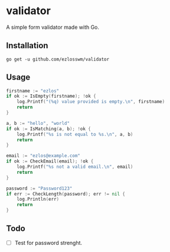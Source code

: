 # validator

A simple form validator made with Go.

## Installation

```Shell
go get -u github.com/ezlosswm/validator
```

## Usage

```Go
firstname := "ezlos"
if ok := IsEmpty(firstname); !ok {
	log.Printf("(%q) value provided is empty.\n", firstname)
	return
}

a, b := "hello", "world"
if ok := IsMatching(a, b); !ok {
	log.Printf("%s is not equal to %s.\n", a, b)
    return
}

email := "ezlos@example.com"
if ok := CheckEmail(email); !ok {
	log.Printf("%s not a valid email.\n", email)
	return
}

password := "Password123"
if err := CheckLength(password); err != nil {
	log.Println(err)
	return
}
```

## Todo 
- [ ] Test for password strenght.
